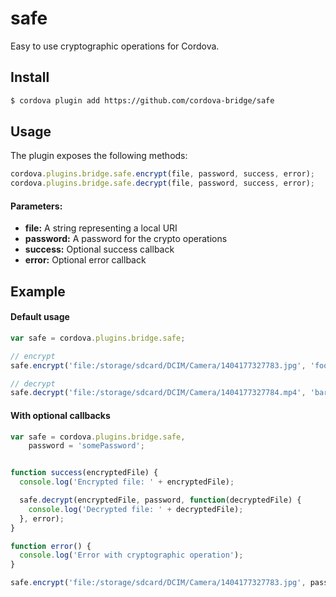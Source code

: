 safe
====

Easy to use cryptographic operations for Cordova.

## Install

```bash
$ cordova plugin add https://github.com/cordova-bridge/safe
```

## Usage

The plugin exposes the following methods:

```javascript
cordova.plugins.bridge.safe.encrypt(file, password, success, error);
cordova.plugins.bridge.safe.decrypt(file, password, success, error);
```

#### Parameters:

* __file:__ A string representing a local URI
* __password:__ A password for the crypto operations
* __success:__ Optional success callback
* __error:__ Optional error callback

## Example

#### Default usage

```javascript
var safe = cordova.plugins.bridge.safe;

// encrypt
safe.encrypt('file:/storage/sdcard/DCIM/Camera/1404177327783.jpg', 'foo');

// decrypt
safe.decrypt('file:/storage/sdcard/DCIM/Camera/1404177327784.mp4', 'bar');
```

#### With optional callbacks

```javascript
var safe = cordova.plugins.bridge.safe,
    password = 'somePassword';


function success(encryptedFile) {
  console.log('Encrypted file: ' + encryptedFile);

  safe.decrypt(encryptedFile, password, function(decryptedFile) {
    console.log('Decrypted file: ' + decryptedFile);
  }, error);
}

function error() {
  console.log('Error with cryptographic operation');
}

safe.encrypt('file:/storage/sdcard/DCIM/Camera/1404177327783.jpg', password, success, error);
```
